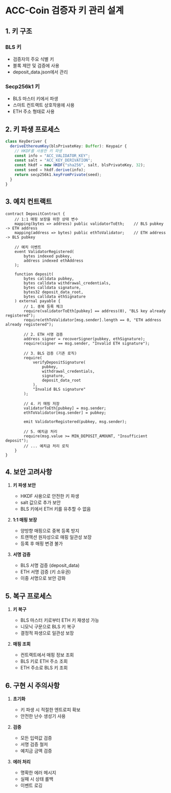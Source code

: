 # ACC-Coin 검증자 키 관리 설계

## 1. 키 구조

### BLS 키

- 검증자의 주요 식별 키
- 블록 제안 및 검증에 사용
- deposit_data.json에서 관리

### Secp256k1 키

- BLS 마스터 키에서 파생
- 스마트 컨트랙트 상호작용에 사용
- ETH 주소 형태로 사용

## 2. 키 파생 프로세스

```typescript
class KeyDeriver {
  deriveEthereumKey(blsPrivateKey: Buffer): Keypair {
    // HKDF를 사용한 키 파생
    const info = "ACC_VALIDATOR_KEY";
    const salt = "ACC_KEY_DERIVATION";
    const hkdf = new HKDF("sha256", salt, blsPrivateKey, 32);
    const seed = hkdf.derive(info);
    return secp256k1.keyFromPrivate(seed);
  }
}
```

## 3. 예치 컨트랙트

```solidity
contract DepositContract {
    // 1:1 매핑 보장을 위한 상태 변수
    mapping(bytes => address) public validatorToEth;    // BLS pubkey -> ETH address
    mapping(address => bytes) public ethToValidator;    // ETH address -> BLS pubkey

    // 예치 이벤트
    event ValidatorRegistered(
        bytes indexed pubkey,
        address indexed ethAddress
    );

    function deposit(
        bytes calldata pubkey,
        bytes calldata withdrawal_credentials,
        bytes calldata signature,
        bytes32 deposit_data_root,
        bytes calldata ethSignature
    ) external payable {
        // 1. 중복 등록 체크
        require(validatorToEth[pubkey] == address(0), "BLS key already registered");
        require(ethToValidator[msg.sender].length == 0, "ETH address already registered");

        // 2. ETH 서명 검증
        address signer = recoverSigner(pubkey, ethSignature);
        require(signer == msg.sender, "Invalid ETH signature");

        // 3. BLS 검증 (기존 로직)
        require(
            verifyDepositSignature(
                pubkey,
                withdrawal_credentials,
                signature,
                deposit_data_root
            ),
            "Invalid BLS signature"
        );

        // 4. 키 매핑 저장
        validatorToEth[pubkey] = msg.sender;
        ethToValidator[msg.sender] = pubkey;

        emit ValidatorRegistered(pubkey, msg.sender);

        // 5. 예치금 처리
        require(msg.value >= MIN_DEPOSIT_AMOUNT, "Insufficient deposit");
        // ... 예치금 처리 로직
    }
}
```

## 4. 보안 고려사항

1. **키 파생 보안**

   - HKDF 사용으로 안전한 키 파생
   - salt 값으로 추가 보안
   - BLS 키에서 ETH 키를 유추할 수 없음

2. **1:1 매핑 보장**

   - 양방향 매핑으로 중복 등록 방지
   - 트랜잭션 원자성으로 매핑 일관성 보장
   - 등록 후 매핑 변경 불가

3. **서명 검증**
   - BLS 서명 검증 (deposit_data)
   - ETH 서명 검증 (키 소유권)
   - 이중 서명으로 보안 강화

## 5. 복구 프로세스

1. **키 복구**

   - BLS 마스터 키로부터 ETH 키 재생성 가능
   - 니모닉 구문으로 BLS 키 복구
   - 결정적 파생으로 일관성 보장

2. **매핑 조회**
   - 컨트랙트에서 매핑 정보 조회
   - BLS 키로 ETH 주소 조회
   - ETH 주소로 BLS 키 조회

## 6. 구현 시 주의사항

1. **초기화**

   - 키 파생 시 적절한 엔트로피 확보
   - 안전한 난수 생성기 사용

2. **검증**

   - 모든 입력값 검증
   - 서명 검증 철저
   - 예치금 금액 검증

3. **에러 처리**
   - 명확한 에러 메시지
   - 실패 시 상태 롤백
   - 이벤트 로깅
